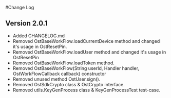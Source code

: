 #Change Log

## Version 2.0.1
* Added CHANGELOG.md
* Removed OstBaseWorkFlow.loadCurrentDevice method and changed it's usage in OstResetPin.
* Removed OstBaseWorkFlow.loadUser method and changed it's usage in OstResetPin
* Removed OstBaseWorkFlow.loadToken method.
* Removed OstBaseWorkFlow(String userId, Handler handler, OstWorkFlowCallback callback) constructor
* Removed unused method OstUser.sign(). 
* Removed OstSdkCrypto class & OstCrypto interface.
* Removed utils.KeyGenProcess class & KeyGenProcessTest test-case.

